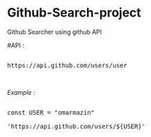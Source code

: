 # Github-Search-project

Github Searcher using github API

#API :
<pre>

https://api.github.com/users/user


</pre>

*Example :*

<pre>

const USER = "omarmazin"

'https://api.github.com/users/${USER}'

</pre>
